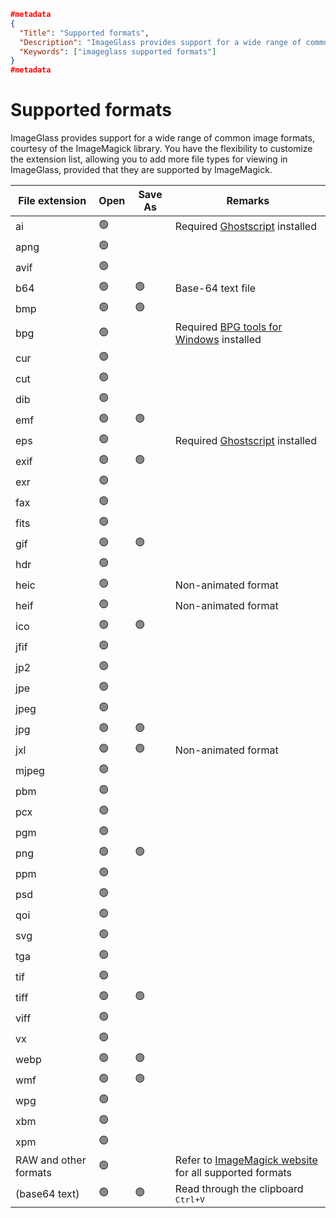 ```json
#metadata
{
  "Title": "Supported formats",
  "Description": "ImageGlass provides support for a wide range of common image formats, courtesy of the ImageMagick library. You have the flexibility to customize the extension list, allowing you to add more file types for viewing in ImageGlass, provided that they are supported by ImageMagick.",
  "Keywords": ["imageglass supported formats"]
}
#metadata
```

# Supported formats
ImageGlass provides support for a wide range of common image formats, courtesy of the ImageMagick library. You have the flexibility to customize the extension list, allowing you to add more file types for viewing in ImageGlass, provided that they are supported by ImageMagick.

| File extension | Open | Save As | Remarks |
| -- | -- | -- | -- |
| ai | 🟢 |   | Required [Ghostscript](https://ghostscript.com/download/gsdnld.html) installed |
| apng | 🟢 |   |   |
| avif | 🟢 |   |   |
| b64 | 🟢 | 🟢 | Base-64 text file |
| bmp | 🟢 | 🟢 |   |
| bpg | 🟢 |   | Required [BPG tools for Windows](https://bellard.org/bpg/) installed |
| cur | 🟢 |   |   |
| cut | 🟢 |   |   |
| dib | 🟢 |   |   |
| emf | 🟢 | 🟢 |   |
| eps | 🟢 |   | Required [Ghostscript](https://ghostscript.com/download/gsdnld.html) installed |
| exif | 🟢 | 🟢 |   |
| exr | 🟢 |   |   |
| fax | 🟢 |   |   |
| fits | 🟢 |   |   |
| gif | 🟢 | 🟢 |   |
| hdr | 🟢 |   |   |
| heic | 🟢 |   | Non-animated format |
| heif | 🟢 |   | Non-animated format |
| ico | 🟢 | 🟢 |   |
| jfif | 🟢 |   |   |
| jp2 | 🟢 |   |   |
| jpe | 🟢 |   |   |
| jpeg | 🟢 |   |   |
| jpg | 🟢 | 🟢 |   |
| jxl | 🟢 | 🟢 | Non-animated format |
| mjpeg | 🟢 |   |   |
| pbm | 🟢 |   |   |
| pcx | 🟢 |   |   |
| pgm | 🟢 |   |   |
| png | 🟢 | 🟢 |   |
| ppm | 🟢 |   |   |
| psd | 🟢 |   |   |
| qoi | 🟢 |   |   |
| svg | 🟢 |   |   |
| tga | 🟢 |   |   |
| tif | 🟢 |   |   |
| tiff | 🟢 | 🟢 |   |
| viff | 🟢 |   |   |
| vx | 🟢 |   |   |
| webp | 🟢 | 🟢 |   |
| wmf | 🟢 | 🟢 |   |
| wpg | 🟢 |   |   |
| xbm | 🟢 |   |   |
| xpm | 🟢 |   |   |
| RAW and other formats | 🟢 |   | Refer to [ImageMagick website](https://imagemagick.org/script/formats.php#supported) for all supported formats
| (base64 text) | 🟢 | 🟢 | Read through the clipboard <kbd>Ctrl+V</kbd>

